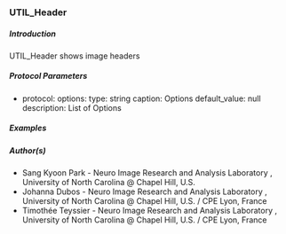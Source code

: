 ### UTIL_Header

##### Introduction

UTIL_Header shows image headers

##### Protocol Parameters

- protocol:
    options: 
        type: string
        caption: Options
        default_value: null
        description: List of Options

##### Examples


##### Author(s)

- Sang Kyoon Park -  Neuro Image Research and Analysis Laboratory , University of North Carolina @ Chapel Hill, U.S.
- Johanna Dubos - Neuro Image Research and Analysis Laboratory , University of North Carolina @ Chapel Hill, U.S. / CPE Lyon, France
- Timothée Teyssier - Neuro Image Research and Analysis Laboratory , University of North Carolina @ Chapel Hill, U.S. / CPE Lyon, France
